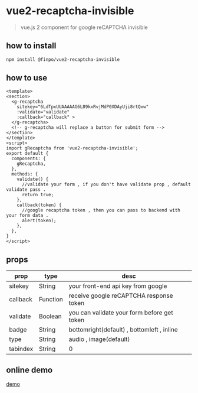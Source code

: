 # vue2-recaptcha-invisible

> vue.js 2 component for google reCAPTCHA invisible

## how to install
```bash
npm install @finpo/vue2-recaptcha-invisible
```

## how to use
```vue
<template>
<section>
  <g-recaptcha 
    sitekey="6LdTpxUUAAAAAG6L89kxRvjMdP0XDAyUji8rtQxw" 
    :validate="validate"
    :callback="callback" >
  </g-recaptcha>
  <!-- g-recaptcha will replace a button for submit form -->
</section>
</template>
<script>
import gRecaptcha from 'vue2-recaptcha-invisible';
export default {
  components: {
    gRecaptcha,
  },
  methods: {
    validate() {
      //validate your form , if you don't have validate prop , default validate pass .
      return true;
    },
    callback(token) {
      //google recaptcha token , then you can pass to backend with your form data .
      alert(token);
    },
  },
}
</script>
```

## props
prop | type | desc
---- | ---- | ----
sitekey | String | your front-end api key from google
callback | Function | receive google reCAPTCHA response token 
validate | Boolean | you can validate your form before get token
badge | String | bottomright(default) , bottomleft , inline
type | String | audio , image(default)
tabindex | String | 0

## online demo
[demo](https://vue2-recaptcha-invisible.surge.sh/)

